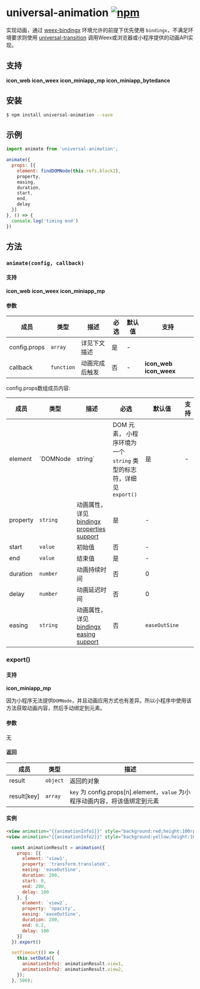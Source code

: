 # universal-animation [![npm](https://img.shields.io/npm/v/universal-animation.svg)](https://www.npmjs.com/package/universal-animation)

实现动画，通过 [weex-bindingx](https://www.npmjs.com/package/weex-bindingx) 环境允许的前提下优先使用 `bindingx`，不满足环境要求则使用 [universal-transition](https://www.npmjs.com/package/universal-transition) 调用Weex或浏览器或小程序提供的动画API实现。

## 支持

__icon_web__ __icon_weex__ __icon_miniapp_mp__  __icon_miniapp_bytedance__

## 安装

```bash
$ npm install universal-animation --save
```

## 示例

```js
import animate from 'universal-animation';

animate({
  props: [{
    element: findDOMNode(this.refs.block2),
    property,
    easing,
    duration,
    start,
    end,
    delay
  }]
}, () => {
  console.log('timing end')
})

```

## 方法

### `animate(config, callback)`

#### 支持

__icon_web__ __icon_weex__ __icon_miniapp_mp__

#### 参数

| 成员 | 类型 | 描述 | 必选 |默认值 | 支持 |
| --- | --- | --- | --- | --- |  --- |
| config.props | `array` | 详见下文描述 | 是 | - |  |
| callback | `function` | 动画完成后触发 | 否 | - | __icon_web__ __icon_weex__ |

config.props数组成员内容:

| 成员 | 类型 | 描述 | 必选 |默认值 | 支持 |
| --- | --- | --- | --- | --- |  --- |
| element | `DOMNode|string` | DOM 元素， 小程序环境为一个`string` 类型的标志符，详细见`export()` | 是 | - | |
| property | `string` | 动画属性，详见[bindingx properties support](https://alibaba.github.io/bindingx/guide/cn_api_attributes) | 是 | - |   |
| start | `value` | 初始值 | 否 | - |   |
| end | `value` | 结束值 | 是 | - |   |
| duration | `number` | 动画持续时间 | 否 | 0 |  |
| delay | `number` | 动画延迟时间 | 否 | 0 |  |
| easing | `string` | 动画属性，详见[bindingx easing support](https://alibaba.github.io/bindingx/guide/cn_api_interpolator) | 否 | `easeOutSine` |   |

### export()

#### 支持

__icon_miniapp_mp__

因为小程序无法提供`DOMNode`，并且动画应用方式也有差异。所以小程序中使用该方法获取动画内容，然后手动绑定到元素。

#### 参数

无

#### 返回

| 成员 | 类型 | 描述 |
| --- | --- | --- |
| result | `object` | 返回的对象 |
| result[key] | `array` | `key` 为 config.props[n].element，`value` 为小程序动画内容，将该值绑定到元素  |

#### 实例

```html
<view animation="{{animationInfo1}}" style="background:red;height:100rpx;width:100rpx"></view>
<view animation="{{animationInfo2}}" style="background:yellow;height:100rpx;width:100rpx"></view>
```

```javascript
  const animationResult = animation({
    props: [{
      element: 'view1',
      property: 'transform.translateX',
      easing: 'easeOutSine',
      duration: 200,
      start: 0,
      end: 200,
      delay: 100
    }, {
      element: `view2`,
      property: 'opacity',
      easing: 'easeOutSine',
      duration: 200,
      end: 0.2,
      delay: 100
    }]
  }).export()

  setTimeout(() => {
    this.setData({
      animationInfo1: animationResult.view1,
      animationInfo2: animationResult.view2,
    });
  }, 500);
```




